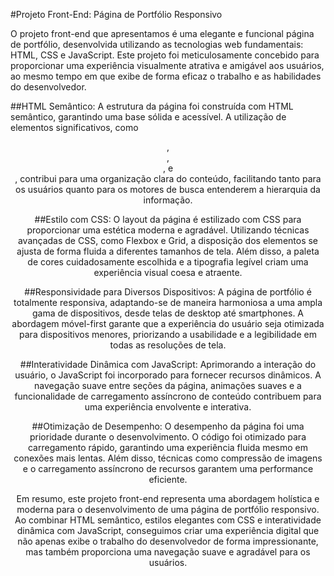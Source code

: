 #Projeto Front-End: Página de Portfólio Responsivo

O projeto front-end que apresentamos é uma elegante e funcional página de portfólio, desenvolvida utilizando as tecnologias web fundamentais: HTML, CSS e JavaScript. Este projeto foi meticulosamente concebido para proporcionar uma experiência visualmente atrativa e amigável aos usuários, ao mesmo tempo em que exibe de forma eficaz o trabalho e as habilidades do desenvolvedor.

##HTML Semântico:
A estrutura da página foi construída com HTML semântico, garantindo uma base sólida e acessível. A utilização de elementos significativos, como <header>, <main>, <section>, e <footer>, contribui para uma organização clara do conteúdo, facilitando tanto para os usuários quanto para os motores de busca entenderem a hierarquia da informação.

##Estilo com CSS:
O layout da página é estilizado com CSS para proporcionar uma estética moderna e agradável. Utilizando técnicas avançadas de CSS, como Flexbox e Grid, a disposição dos elementos se ajusta de forma fluida a diferentes tamanhos de tela. Além disso, a paleta de cores cuidadosamente escolhida e a tipografia legível criam uma experiência visual coesa e atraente.

##Responsividade para Diversos Dispositivos:
A página de portfólio é totalmente responsiva, adaptando-se de maneira harmoniosa a uma ampla gama de dispositivos, desde telas de desktop até smartphones. A abordagem móvel-first garante que a experiência do usuário seja otimizada para dispositivos menores, priorizando a usabilidade e a legibilidade em todas as resoluções de tela.

##Interatividade Dinâmica com JavaScript:
Aprimorando a interação do usuário, o JavaScript foi incorporado para fornecer recursos dinâmicos. A navegação suave entre seções da página, animações suaves e a funcionalidade de carregamento assíncrono de conteúdo contribuem para uma experiência envolvente e interativa.

##Otimização de Desempenho:
O desempenho da página foi uma prioridade durante o desenvolvimento. O código foi otimizado para carregamento rápido, garantindo uma experiência fluida mesmo em conexões mais lentas. Além disso, técnicas como compressão de imagens e o carregamento assíncrono de recursos garantem uma performance eficiente.

Em resumo, este projeto front-end representa uma abordagem holística e moderna para o desenvolvimento de uma página de portfólio responsivo. Ao combinar HTML semântico, estilos elegantes com CSS e interatividade dinâmica com JavaScript, conseguimos criar uma experiência digital que não apenas exibe o trabalho do desenvolvedor de forma impressionante, mas também proporciona uma navegação suave e agradável para os usuários.